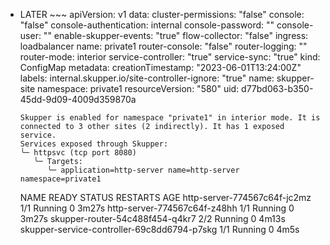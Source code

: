 - LATER ~~~
  apiVersion: v1
  data:
    cluster-permissions: "false"
    console: "false"
    console-authentication: internal
    console-password: ""
    console-user: ""
    enable-skupper-events: "true"
    flow-collector: "false"
    ingress: loadbalancer
    name: private1
    router-console: "false"
    router-logging: ""
    router-mode: interior
    service-controller: "true"
    service-sync: "true"
  kind: ConfigMap
  metadata:
    creationTimestamp: "2023-06-01T13:24:00Z"
    labels:
      internal.skupper.io/site-controller-ignore: "true"
    name: skupper-site
    namespace: private1
    resourceVersion: "580"
    uid: d77bd063-b350-45dd-9d09-4009d359870a
  ~~~
  Skupper is enabled for namespace "private1" in interior mode. It is connected to 3 other sites (2 indirectly). It has 1 exposed service.
  Services exposed through Skupper:
  ╰─ httpsvc (tcp port 8080)
     ╰─ Targets:
        ╰─ application=http-server name=http-server namespace=private1
  ~~~
  NAME                                          READY   STATUS    RESTARTS   AGE
  http-server-774567c64f-jc2mz                  1/1     Running   0          3m27s
  http-server-774567c64f-z48hh                  1/1     Running   0          3m27s
  skupper-router-54c488f454-q4kr7               2/2     Running   0          4m13s
  skupper-service-controller-69c8dd6794-p7skg   1/1     Running   0          4m5s
  ~~~
